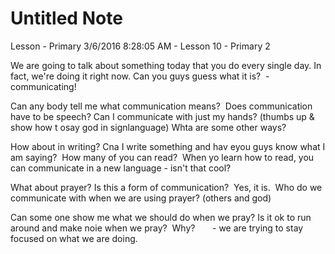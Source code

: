 # Untitled Note

Lesson - Primary 3/6/2016 8:28:05 AM - Lesson 10 - Primary 2

We are going to talk about something today that you do every single day. In fact, we're doing it right now. Can you guys guess what it is?
 - communicating!

Can any body tell me what communication means?  Does communication have to be speech? Can I communicate with just my hands? (thumbs up & show how t osay god in signlanguage)
Whta are some other ways?

How about in writing? Cna I write something and hav eyou guys know what I am saying?  How many of you can read?  When yo learn how to read, you can communicate in a new language - isn't that cool?

What about prayer? Is this a form of communication?  Yes, it is.  Who do we communicate with when we are using prayer? (others and god)

Can some one show me what we should do when we pray? Is it ok to run around and make noie when we pray?  Why?
      - we are trying to stay focused on what we are doing.
